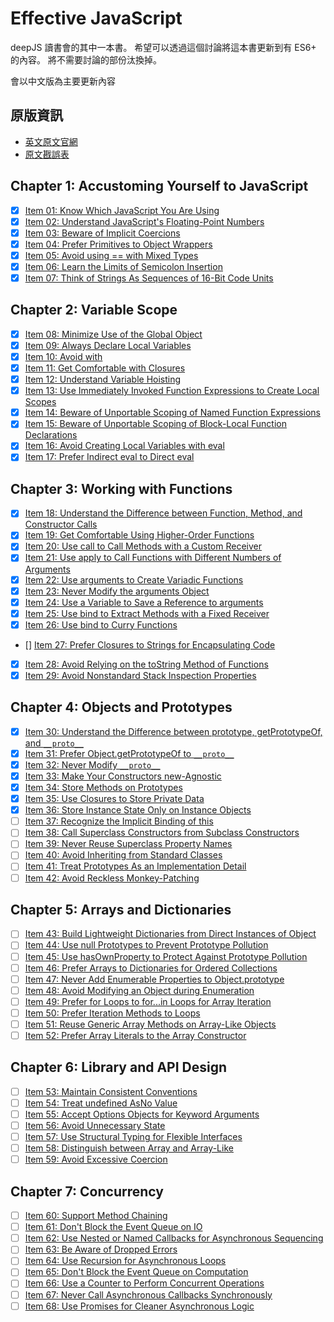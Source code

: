 # Effective JavaScript

deepJS 讀書會的其中一本書。
希望可以透過這個討論將這本書更新到有 ES6+ 的內容。
將不需要討論的部份汰換掉。

會以中文版為主要更新內容

## 原版資訊

- [英文原文官網](http://effectivejs.com/)
- [原文戡誤表](https://github.com/effectivejs/site/wiki/Errata)


## Chapter 1: Accustoming Yourself to JavaScript

- [x] [Item 01: Know Which JavaScript You Are Using](Chapter%201%3A%20Accustoming%20Yourself%20to%20JavaScript/Item%2001%3A%20Know%20Which%20JavaScript%20You%20Are%20Using.md)
- [x] [Item 02: Understand JavaScript's Floating-Point Numbers](Chapter%201%3A%20Accustoming%20Yourself%20to%20JavaScript/Item%2002%3A%20Understand%20JavaScript's%20Floating-Point%20Numbers.md)
- [x] [Item 03: Beware of Implicit Coercions](Chapter%201%3A%20Accustoming%20Yourself%20to%20JavaScript/Item%2003%3A%20Beware%20of%20Implicit%20Coercions.md)
- [x] [Item 04: Prefer Primitives to Object Wrappers](Chapter%201%3A%20Accustoming%20Yourself%20to%20JavaScript/Item%2004%3A%20Prefer%20Primitives%20to%20Object%20Wrappers.md)
- [x] [Item 05: Avoid using == with Mixed Types](Chapter%201%3A%20Accustoming%20Yourself%20to%20JavaScript/Item%2005%3A%20Avoid%20using%20==%20with%20Mixed%20Types.md)
- [x] [Item 06: Learn the Limits of Semicolon Insertion](Chapter%201%3A%20Accustoming%20Yourself%20to%20JavaScript/Item%2006%3A%20Learn%20the%20Limits%20of%20Semicolon%20Insertion.md)
- [x] [Item 07: Think of Strings As Sequences of 16-Bit Code Units](Chapter%201%3A%20Accustoming%20Yourself%20to%20JavaScript/Item%2007:%20Think%20of%20Strings%20As%20Sequences%20of%2016-Bit%20Code%20Units.md)

## Chapter 2: Variable Scope

- [x] [Item 08: Minimize Use of the Global Object](Chapter%202%3A%20Variable%20Scope/Item%2008%3A%20Minimize%20Use%20of%20the%20Global%20Object.md)
- [x] [Item 09: Always Declare Local Variables](Chapter%202%3A%20Variable%20Scope/Item%2009%3A%20Always%20Declare%20Local%20Variables.md)
- [x] [Item 10: Avoid with](Chapter%202%3A%20Variable%20Scope/Item%2010%3A%20Avoid%20with.md)
- [x] [Item 11: Get Comfortable with Closures](Chapter%202%3A%20Variable%20Scope/Item%2011%3A%20Get%20Comfortable%20with%20Closures.md)
- [x] [Item 12: Understand Variable Hoisting](Chapter%202%3A%20Variable%20Scope/Item%2012%3A%20Understand%20Variable%20Hoisting.md)
- [x] [Item 13: Use Immediately Invoked Function Expressions to Create Local Scopes](Chapter%202%3A%20Variable%20Scope/Item%2013:%20Use%20Immediately%20Invoked%20Function%20Expressions%20to%20Create%20Local%20Scopes.md)
- [x] [Item 14: Beware of Unportable Scoping of Named Function Expressions](Chapter%202%3A%20Variable%20Scope/Item%2014:%20Beware%20of%20Unportable%20Scoping%20of%20Named%20Function%20Expressions.md)
- [x] [Item 15: Beware of Unportable Scoping of Block-Local Function Declarations](Chapter%202%3A%20Variable%20Scope/Item%2015:%20Beware%20of%20Unportable%20Scoping%20of%20Block-Local%20Function%20Declarations.md)
- [x] [Item 16: Avoid Creating Local Variables with eval](Chapter%202%3A%20Variable%20Scope/Item%2016%3A%20Avoid%20Creating%20Local%20Variables%20with%20eval.md)
- [x] [Item 17: Prefer Indirect eval to Direct eval](Chapter%202%3A%20Variable%20Scope/Item%2017%3A%20Prefer%20Indirect%20eval%20to%20Direct%20eval.md)

## Chapter 3: Working with Functions

- [x] [Item 18: Understand the Difference between Function, Method, and Constructor Calls](Chapter%203%3A%20Working%20with%20Functions/Item%2018:%20Understand%20the%20Difference%20between%20Function,%20Method,%20and%20Constructor%20Calls.md)
- [x] [Item 19: Get Comfortable Using Higher-Order Functions](Chapter%203%3A%20Working%20with%20Functions/Item%2019%3A%20Get%20Comfortable%20Using%20Higher-Order%20Functions.md)
- [x] [Item 20: Use call to Call Methods with a Custom Receiver](Chapter%203%3A%20Working%20with%20Functions/Item%2020%3A%20Use%20call%20to%20Call%20Methods%20with%20a%20Custom%20Receiver.md)
- [x] [Item 21: Use apply to Call Functions with Different Numbers of Arguments](Chapter%203%3A%20Working%20with%20Functions/Item%2021:%20Use%20apply%20to%20Call%20Functions%20with%20Different%20Numbers%20of%20Arguments.md)
- [x] [Item 22: Use arguments to Create Variadic Functions](Chapter%203%3A%20Working%20with%20Functions/Item%2022%3A%20Use%20arguments%20to%20Create%20Variadic%20Functions.md)
- [x] [Item 23: Never Modify the arguments Object](Chapter%203%3A%20Working%20with%20Functions/Item%2023%3A%20Never%20Modify%20the%20arguments%20Object.md)
- [x] [Item 24: Use a Variable to Save a Reference to arguments](Chapter%203%3A%20Working%20with%20Functions/Item%2024%3A%20Use%20a%20Variable%20to%20Save%20a%20Reference%20to%20arguments.md)
- [x] [Item 25: Use bind to Extract Methods with a Fixed Receiver](Chapter%203%3A%20Working%20with%20Functions/Item%2025%3A%20Use%20bind%20to%20Extract%20Methods%20with%20a%20Fixed%20Receiver.md)
- [x] [Item 26: Use bind to Curry Functions](Chapter%203%3A%20Working%20with%20Functions/Item%2026%3A%20Use%20bind%20to%20Curry%20Functions.md)
- [] [Item 27: Prefer Closures to Strings for Encapsulating Code](Chapter%203%3A%20Working%20with%20Functions/Item%2027%3A%20Prefer%20Closures%20to%20Strings%20for%20Encapsulating%20Code.md)
- [x] [Item 28: Avoid Relying on the toString Method of Functions](Chapter%203%3A%20Working%20with%20Functions/Item%2028%3A%20Avoid%20Relying%20on%20the%20toString%20Method%20of%20Functions.md)
- [x] [Item 29: Avoid Nonstandard Stack Inspection Properties](Chapter%203%3A%20Working%20with%20Functions/Item%2029%3A%20Avoid%20Nonstandard%20Stack%20Inspection%20Properties.md)

## Chapter 4: Objects and Prototypes

- [x] [Item 30: Understand the Difference between prototype, getPrototypeOf, and `__proto__`](Chapter%204%3A%20Objects%20and%20Prototypes/Item%2030:%20Understand%20the%20Difference%20between%20prototype,%20getPrototypeOf,%20and__proto__.md)
- [x] [Item 31: Prefer Object.getPrototypeOf to `__proto__`](Chapter%204%3A%20Objects%20and%20Prototypes/Item%2031%3A%20Prefer%20Object.getPrototypeOf%20to%20__proto__.md)
- [x] [Item 32: Never Modify `__proto__`](Chapter%204%3A%20Objects%20and%20Prototypes/Item%2032%3A%20Never%20Modify%20__proto__.md)
- [x] [Item 33: Make Your Constructors new-Agnostic](Chapter%204%3A%20Objects%20and%20Prototypes/Item%2033%3A%20Make%20Your%20Constructors%20new-Agnostic.md)
- [x] [Item 34: Store Methods on Prototypes](Chapter%204%3A%20Objects%20and%20Prototypes/Item%2034%3A%20Store%20Methods%20on%20Prototypes.md)
- [x] [Item 35: Use Closures to Store Private Data](Chapter%204%3A%20Objects%20and%20Prototypes/Item%2035%3A%20Use%20Closures%20to%20Store%20Private%20Data.md)
- [x] [Item 36: Store Instance State Only on Instance Objects](Chapter%204%3A%20Objects%20and%20Prototypes/Item%2036%3A%20Store%20Instance%20State%20Only%20on%20Instance%20Objects.md)
- [ ] [Item 37: Recognize the Implicit Binding of this](Chapter%204%3A%20Objects%20and%20Prototypes/Item%2037%3A%20Recognize%20the%20Implicit%20Binding%20of%20this.md)
- [ ] [Item 38: Call Superclass Constructors from Subclass Constructors](Chapter%204%3A%20Objects%20and%20Prototypes/Item%2038:%20Call%20Superclass%20Constructors%20from%20Subclass%20Constructors.md)
- [ ] [Item 39: Never Reuse Superclass Property Names](Chapter%204%3A%20Objects%20and%20Prototypes/Item%2039%3A%20Never%20Reuse%20Superclass%20Property%20Names.md)
- [ ] [Item 40: Avoid Inheriting from Standard Classes](Chapter%204%3A%20Objects%20and%20Prototypes/Item%2040%3A%20Avoid%20Inheriting%20from%20Standard%20Classes.md)
- [ ] [Item 41: Treat Prototypes As an Implementation Detail](Chapter%204%3A%20Objects%20and%20Prototypes/Item%2041%3A%20Treat%20Prototypes%20As%20an%20Implementation%20Detail.md)
- [ ] [Item 42: Avoid Reckless Monkey-Patching](Chapter%204%3A%20Objects%20and%20Prototypes/Item%2042%3A%20Avoid%20Reckless%20Monkey-Patching.md)

## Chapter 5: Arrays and Dictionaries

- [ ] [Item 43: Build Lightweight Dictionaries from Direct Instances of Object](Chapter%205%3A%20Arrays%20and%20Dictionaries/Item%2043:%20Build%20Lightweight%20Dictionaries%20from%20Direct%20Instances%20of%20Object.md)
- [ ] [Item 44: Use null Prototypes to Prevent Prototype Pollution](Chapter%205%3A%20Arrays%20and%20Dictionaries/Item%2044%3A%20Use%20null%20Prototypes%20to%20Prevent%20Prototype%20Pollution.md)
- [ ] [Item 45: Use hasOwnProperty to Protect Against Prototype Pollution](Chapter%205%3A%20Arrays%20and%20Dictionaries/Item%2045:%20Use%20hasOwnProperty%20to%20Protect%20Against%20Prototype%20Pollution.md)
- [ ] [Item 46: Prefer Arrays to Dictionaries for Ordered Collections](Chapter%205%3A%20Arrays%20and%20Dictionaries/Item%2046:%20Prefer%20Arrays%20to%20Dictionaries%20for%20Ordered%20Collections.md)
- [ ] [Item 47: Never Add Enumerable Properties to Object.prototype](Chapter%205%3A%20Arrays%20and%20Dictionaries/Item%2047%3A%20Never%20Add%20Enumerable%20Properties%20to%20Object.prototype.md)
- [ ] [Item 48: Avoid Modifying an Object during Enumeration](Chapter%205%3A%20Arrays%20and%20Dictionaries/Item%2048%3A%20Avoid%20Modifying%20an%20Object%20during%20Enumeration.md)
- [ ] [Item 49: Prefer for Loops to for...in Loops for Array Iteration](Chapter%205%3A%20Arrays%20and%20Dictionaries/Item%2049%3A%20Prefer%20for%20Loops%20to%20for...in%20Loops%20for%20Array%20Iteration.md)
- [ ] [Item 50: Prefer Iteration Methods to Loops](Chapter%205%3A%20Arrays%20and%20Dictionaries/Item%2050%3A%20Prefer%20Iteration%20Methods%20to%20Loops.md)
- [ ] [Item 51: Reuse Generic Array Methods on Array-Like Objects](Chapter%205%3A%20Arrays%20and%20Dictionaries/Item%2051%3A%20Reuse%20Generic%20Array%20Methods%20on%20Array-Like%20Objects.md)
- [ ] [Item 52: Prefer Array Literals to the Array Constructor](Chapter%205%3A%20Arrays%20and%20Dictionaries/Item%2052%3A%20Prefer%20Array%20Literals%20to%20the%20Array%20Constructor.md)

## Chapter 6: Library and API Design

- [ ] [Item 53: Maintain Consistent Conventions](Chapter%206%3A%20Library%20and%20API%20Design/Item%2053%3A%20Maintain%20Consistent%20Conventions.md)
- [ ] [Item 54: Treat undefined AsNo Value](Chapter%206%3A%20Library%20and%20API%20Design/Item%2054%3A%20Treat%20undefined%20AsNo%20Value.md)
- [ ] [Item 55: Accept Options Objects for Keyword Arguments ](Chapter%206%3A%20Library%20and%20API%20Design/Item%2055%3A%20Accept%20Options%20Objects%20for%20Keyword%20Arguments%20.md)
- [ ] [Item 56: Avoid Unnecessary State](Chapter%206%3A%20Library%20and%20API%20Design/Item%2056%3A%20Avoid%20Unnecessary%20State.md)
- [ ] [Item 57: Use Structural Typing for Flexible Interfaces](Chapter%206%3A%20Library%20and%20API%20Design/Item%2057%3A%20Use%20Structural%20Typing%20for%20Flexible%20Interfaces.md)
- [ ] [Item 58: Distinguish between Array and Array-Like](Chapter%206%3A%20Library%20and%20API%20Design/Item%2058%3A%20Distinguish%20between%20Array%20and%20Array-Like.md)
- [ ] [Item 59: Avoid Excessive Coercion](Chapter%206%3A%20Library%20and%20API%20Design/Item%2059%3A%20Avoid%20Excessive%20Coercion.md)

## Chapter 7: Concurrency

- [ ] [Item 60: Support Method Chaining](Chapter%207%3A%20Concurrency/Item%2060%3A%20Support%20Method%20Chaining.md)
- [ ] [Item 61: Don't Block the Event Queue on IO](Chapter%207%3A%20Concurrency/Item%2061%3A%20Don't%20Block%20the%20Event%20Queue%20on%20IO.md)
- [ ] [Item 62: Use Nested or Named Callbacks for Asynchronous Sequencing](Chapter%207%3A%20Concurrency/Item%2062%3A%20Use%20Nested%20or%20Named%20Callbacks%20for%20Asynchronous%20Sequencing.md)
- [ ] [Item 63: Be Aware of Dropped Errors](Chapter%207%3A%20Concurrency/Item%2063%3A%20Be%20Aware%20of%20Dropped%20Errors.md)
- [ ] [Item 64: Use Recursion for Asynchronous Loops](Chapter%207%3A%20Concurrency/Item%2064%3A%20Use%20Recursion%20for%20Asynchronous%20Loops.md)
- [ ] [Item 65: Don't Block the Event Queue on Computation](Chapter%207%3A%20Concurrency/Item%2065%3A%20Don't%20Block%20the%20Event%20Queue%20on%20Computation.md)
- [ ] [Item 66: Use a Counter to Perform Concurrent Operations](Chapter%207%3A%20Concurrency/Item%2066%3A%20Use%20a%20Counter%20to%20Perform%20Concurrent%20Operations.md)
- [ ] [Item 67: Never Call Asynchronous Callbacks Synchronously](Chapter%207%3A%20Concurrency/Item%2067%3A%20Never%20Call%20Asynchronous%20Callbacks%20Synchronously.md)
- [ ] [Item 68: Use Promises for Cleaner Asynchronous Logic](Chapter%207%3A%20Concurrency/Item%2068%3A%20Use%20Promises%20for%20Cleaner%20Asynchronous%20Logic.md)
